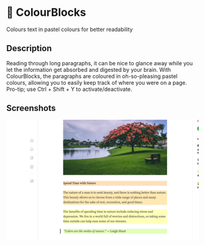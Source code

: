 # 🎨 ColourBlocks
Colours text in pastel colours for better readability

## Description
Reading through long paragraphs, it can be nice to glance away while you let the information get absorbed and digested by your brain. With ColourBlocks, the paragraphs are coloured in oh-so-pleasing pastel colours, allowing you to easily keep track of where you were on a page.
Pro-tip; use Ctrl + Shift + Y to activate/deactivate.

## Screenshots

![Screenshot of article](/screenshots/medium_article.png)
